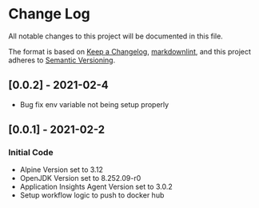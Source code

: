 # Change Log

All notable changes to this project will be documented in this file.

The format is based on [Keep a Changelog](https://keepachangelog.com/en/1.0.0/),
[markdownlint](https://dlaa.me/markdownlint/),
and this project adheres to [Semantic Versioning](https://semver.org/spec/v2.0.0.html).

## [0.0.2] - 2021-02-4

- Bug fix env variable not being setup properly

## [0.0.1] - 2021-02-2

### Initial Code

- Alpine Version set to 3.12
- OpenJDK Version set to 8.252.09-r0
- Application Insights Agent Version set to 3.0.2
- Setup workflow logic to push to docker hub
